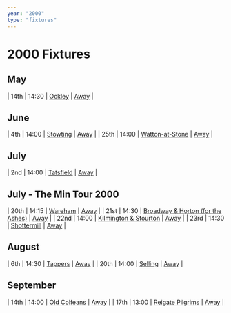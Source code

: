 ```yaml
---
year: "2000"
type: "fixtures"
---
```


# 2000 Fixtures

## May

| 14th | 14:30 | [Ockley](/2000/2000-ockley) | [Away]() |

## June

| 4th | 14:00 | [Stowting](/2000/2000-stowting) | [Away](https://goo.gl/maps/A5HTfBKbD44fwSDq7) |
| 25th | 14:00 | [Watton-at-Stone](/2000/2000-watton-at-stone) | [Away](https://goo.gl/maps/JPBQawMsjLgYtVHk9) |

## July

| 2nd | 14:00 | [Tatsfield](/2000/2000-tatsfield) | [Away](https://goo.gl/maps/U9dz6eSd2xoKyCbLA) |

## July - The Min Tour 2000

| 20th | 14:15 | [Wareham](/2000/2000-wareham) | [Away](https://goo.gl/maps/NCMSJcACC3XVjnR27) |
| 21st | 14:30 | [Broadway & Horton (for the Ashes)](/2000/2000-broadway-and-horton) | [Away](https://goo.gl/maps/orv3RETHUX95dBWv7) |
| 22nd | 14:00 | [Kilmington & Stourton](/2000/2000-kilmington-and-stourton) | [Away](https://goo.gl/maps/2Zj7maXqRmipogRA6) |
| 23rd | 14:30 | [Shottermill](/2000/2000-shottermill) | [Away]() |

## August

| 6th | 14:30 | [Tappers](/2000/2000-tappers) | [Away]() |
| 20th | 14:00 | [Selling](/2000/2000-selling) | [Away](https://goo.gl/maps/pV2tb26PncWLNiBm9) |

## September

| 14th | 14:00 | [Old Colfeans](/2000/2000-old-colfeans) | [Away](https://goo.gl/maps/vhwZEdPcYg4q3f3P8) |
| 17th | 13:00 | [Reigate Pilgrims](/2000/2000-reigate-pilgrims) | [Away](https://goo.gl/maps/z54KDhWLtQreY6xy9) |